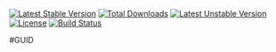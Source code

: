 [![Latest Stable Version](https://poser.pugx.org/tankfairies/luhn/v/stable)](https://packagist.org/packages/tankfairies/luhn)
[![Total Downloads](https://poser.pugx.org/tankfairies/luhn/downloads)](https://packagist.org/packages/tankfairies/luhn)
[![Latest Unstable Version](https://poser.pugx.org/tankfairies/luhn/v/unstable)](https://packagist.org/packages/tankfairies/luhn)
[![License](https://poser.pugx.org/tankfairies/luhn/license)](https://packagist.org/packages/tankfairies/luhn)
[![Build Status](https://travis-ci.com/tankfairies/luhn.svg?branch=master)](https://travis-ci.com/tankfairies/luhn)

#GUID